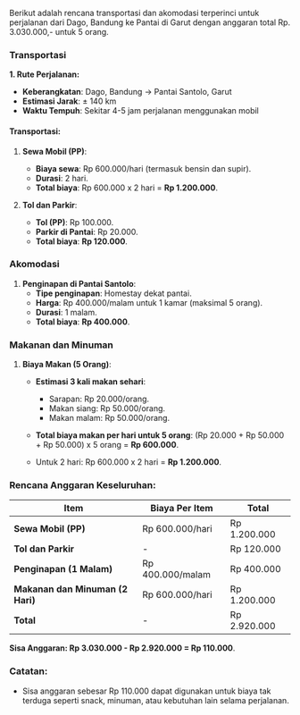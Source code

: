 Berikut adalah rencana transportasi dan akomodasi terperinci untuk perjalanan dari Dago, Bandung ke Pantai di Garut dengan anggaran total Rp. 3.030.000,- untuk 5 orang.

### Transportasi
**1. Rute Perjalanan:**
   - **Keberangkatan**: Dago, Bandung → Pantai Santolo, Garut
   - **Estimasi Jarak**: ± 140 km
   - **Waktu Tempuh**: Sekitar 4-5 jam perjalanan menggunakan mobil

#### Transportasi:
1. **Sewa Mobil (PP)**:
   - **Biaya sewa**: Rp 600.000/hari (termasuk bensin dan supir).
   - **Durasi**: 2 hari.
   - **Total biaya**: Rp 600.000 x 2 hari = **Rp 1.200.000**.

2. **Tol dan Parkir**:
   - **Tol (PP)**: Rp 100.000.
   - **Parkir di Pantai**: Rp 20.000.
   - **Total biaya**: **Rp 120.000**.

### Akomodasi
1. **Penginapan di Pantai Santolo**:
   - **Tipe penginapan**: Homestay dekat pantai.
   - **Harga**: Rp 400.000/malam untuk 1 kamar (maksimal 5 orang).
   - **Durasi**: 1 malam.
   - **Total biaya**: **Rp 400.000**.

### Makanan dan Minuman
1. **Biaya Makan (5 Orang)**:
   - **Estimasi 3 kali makan sehari**:
     - Sarapan: Rp 20.000/orang.
     - Makan siang: Rp 50.000/orang.
     - Makan malam: Rp 50.000/orang.
   - **Total biaya makan per hari untuk 5 orang**: (Rp 20.000 + Rp 50.000 + Rp 50.000) x 5 orang = **Rp 600.000**.
   
   - Untuk 2 hari: Rp 600.000 x 2 hari = **Rp 1.200.000**.

### Rencana Anggaran Keseluruhan:

| Item                             | Biaya Per Item   |    Total     |
|----------------------------------|------------------|--------------|
| **Sewa Mobil (PP)**              | Rp 600.000/hari  | Rp 1.200.000 |
| **Tol dan Parkir**               | -                | Rp 120.000   |
| **Penginapan (1 Malam)**         | Rp 400.000/malam | Rp 400.000   |
| **Makanan dan Minuman (2 Hari)** | Rp 600.000/hari  | Rp 1.200.000 |
| **Total**                        | -                | Rp 2.920.000 |

**Sisa Anggaran: Rp 3.030.000 - Rp 2.920.000 = Rp 110.000**.

### Catatan:
- Sisa anggaran sebesar Rp 110.000 dapat digunakan untuk biaya tak terduga seperti snack, minuman, atau kebutuhan lain selama perjalanan.
